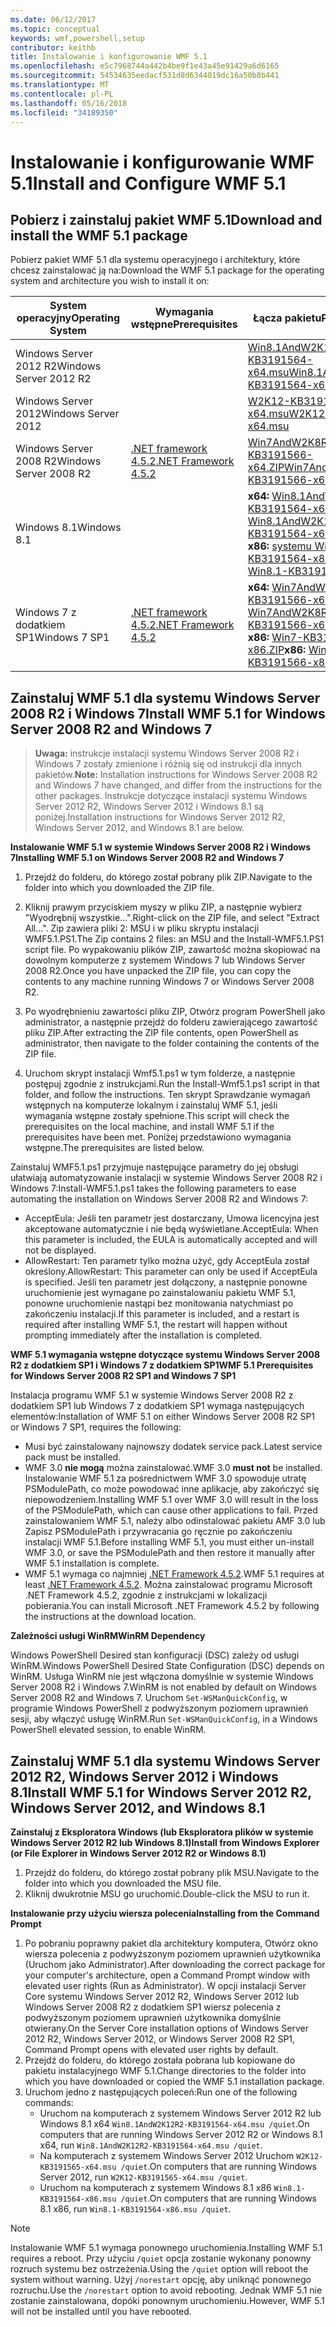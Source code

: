 ```yaml
---
ms.date: 06/12/2017
ms.topic: conceptual
keywords: wmf,powershell,setup
contributor: keithb
title: Instalowanie i konfigurowanie WMF 5.1
ms.openlocfilehash: e5c7968744a442b4be9f1e43a45e91429a6d6165
ms.sourcegitcommit: 54534635eedacf531d8d6344019dc16a50b8b441
ms.translationtype: MT
ms.contentlocale: pl-PL
ms.lasthandoff: 05/16/2018
ms.locfileid: "34189350"
---
```

# <a name="install-and-configure-wmf-51"></a><span data-ttu-id="95fcc-103">Instalowanie i konfigurowanie WMF 5.1</span><span class="sxs-lookup"><span data-stu-id="95fcc-103">Install and Configure WMF 5.1</span></span> #


## <a name="download-and-install-the-wmf-51-package"></a><span data-ttu-id="95fcc-104">Pobierz i zainstaluj pakiet WMF 5.1</span><span class="sxs-lookup"><span data-stu-id="95fcc-104">Download and install the WMF 5.1 package</span></span>

<span data-ttu-id="95fcc-105">Pobierz pakiet WMF 5.1 dla systemu operacyjnego i architektury, które chcesz zainstalować ją na:</span><span class="sxs-lookup"><span data-stu-id="95fcc-105">Download the WMF 5.1 package for the operating system and architecture you wish to install it on:</span></span>

| <span data-ttu-id="95fcc-106">System operacyjny</span><span class="sxs-lookup"><span data-stu-id="95fcc-106">Operating System</span></span>       | <span data-ttu-id="95fcc-107">Wymagania wstępne</span><span class="sxs-lookup"><span data-stu-id="95fcc-107">Prerequisites</span></span>           | <span data-ttu-id="95fcc-108">Łącza pakietu</span><span class="sxs-lookup"><span data-stu-id="95fcc-108">Package Links</span></span>                          |
|------------------------|-------------------------|----------------------------------------|
| <span data-ttu-id="95fcc-109">Windows Server 2012 R2</span><span class="sxs-lookup"><span data-stu-id="95fcc-109">Windows Server 2012 R2</span></span> |                         | <span data-ttu-id="95fcc-110">[Win8.1AndW2K12R2-KB3191564-x64.msu][]</span><span class="sxs-lookup"><span data-stu-id="95fcc-110">[Win8.1AndW2K12R2-KB3191564-x64.msu][]</span></span> |
| <span data-ttu-id="95fcc-111">Windows Server 2012</span><span class="sxs-lookup"><span data-stu-id="95fcc-111">Windows Server 2012</span></span>    |                         | <span data-ttu-id="95fcc-112">[W2K12-KB3191565-x64.msu][]</span><span class="sxs-lookup"><span data-stu-id="95fcc-112">[W2K12-KB3191565-x64.msu][]</span></span>            |
| <span data-ttu-id="95fcc-113">Windows Server 2008 R2</span><span class="sxs-lookup"><span data-stu-id="95fcc-113">Windows Server 2008 R2</span></span> | <span data-ttu-id="95fcc-114">[.NET framework 4.5.2][]</span><span class="sxs-lookup"><span data-stu-id="95fcc-114">[.NET Framework 4.5.2][]</span></span>| <span data-ttu-id="95fcc-115">[Win7AndW2K8R2-KB3191566-x64.ZIP][]</span><span class="sxs-lookup"><span data-stu-id="95fcc-115">[Win7AndW2K8R2-KB3191566-x64.ZIP][]</span></span>    |
| <span data-ttu-id="95fcc-116">Windows 8.1</span><span class="sxs-lookup"><span data-stu-id="95fcc-116">Windows 8.1</span></span>            |                         | <span data-ttu-id="95fcc-117">**x64:** [Win8.1AndW2K12R2-KB3191564-x64.msu][]</span><span class="sxs-lookup"><span data-stu-id="95fcc-117">**x64:** [Win8.1AndW2K12R2-KB3191564-x64.msu][]</span></span></br><span data-ttu-id="95fcc-118">**x86:** [systemu Win8.1-KB3191564-x86.msu][]</span><span class="sxs-lookup"><span data-stu-id="95fcc-118">**x86:** [Win8.1-KB3191564-x86.msu][]</span></span> |
| <span data-ttu-id="95fcc-119">Windows 7 z dodatkiem SP1</span><span class="sxs-lookup"><span data-stu-id="95fcc-119">Windows 7 SP1</span></span>          | <span data-ttu-id="95fcc-120">[.NET framework 4.5.2][]</span><span class="sxs-lookup"><span data-stu-id="95fcc-120">[.NET Framework 4.5.2][]</span></span>| <span data-ttu-id="95fcc-121">**x64:** [Win7AndW2K8R2-KB3191566-x64.ZIP][]</span><span class="sxs-lookup"><span data-stu-id="95fcc-121">**x64:** [Win7AndW2K8R2-KB3191566-x64.ZIP][]</span></span></br><span data-ttu-id="95fcc-122">**x86:** [Win7-KB3191566-x86.ZIP][]</span><span class="sxs-lookup"><span data-stu-id="95fcc-122">**x86:** [Win7-KB3191566-x86.ZIP][]</span></span> |

[.NET framework 4.5.2]: https://www.microsoft.com/download/details.aspx?id=42642
[.NET Framework 4.5.2]: https://www.microsoft.com/download/details.aspx?id=42642
[W2K12-KB3191565-x64.msu]: https://go.microsoft.com/fwlink/?linkid=839513
[Win7-KB3191566-x86.ZIP]: https://go.microsoft.com/fwlink/?linkid=839522
[Win7AndW2K8R2-KB3191566-x64.ZIP]: https://go.microsoft.com/fwlink/?linkid=839523
[systemu Win8.1-KB3191564-x86.msu]: https://go.microsoft.com/fwlink/?linkid=839521
[Win8.1-KB3191564-x86.msu]: https://go.microsoft.com/fwlink/?linkid=839521
[Win8.1AndW2K12R2-KB3191564-x64.msu]: https://go.microsoft.com/fwlink/?linkid=839516

## <a name="install-wmf-51-for-windows-server-2008-r2-and-windows-7"></a><span data-ttu-id="95fcc-129">Zainstaluj WMF 5.1 dla systemu Windows Server 2008 R2 i Windows 7</span><span class="sxs-lookup"><span data-stu-id="95fcc-129">Install WMF 5.1 for Windows Server 2008 R2 and Windows 7</span></span>

> <span data-ttu-id="95fcc-130">**Uwaga:** instrukcje instalacji systemu Windows Server 2008 R2 i Windows 7 zostały zmienione i różnią się od instrukcji dla innych pakietów.</span><span class="sxs-lookup"><span data-stu-id="95fcc-130">**Note:** Installation instructions for Windows Server 2008 R2 and Windows 7 have changed, and differ from the instructions for the other packages.</span></span> <span data-ttu-id="95fcc-131">Instrukcje dotyczące instalacji systemu Windows Server 2012 R2, Windows Server 2012 i Windows 8.1 są poniżej.</span><span class="sxs-lookup"><span data-stu-id="95fcc-131">Installation instructions for Windows Server 2012 R2, Windows Server 2012, and Windows 8.1 are below.</span></span>

<span data-ttu-id="95fcc-132">**Instalowanie WMF 5.1 w systemie Windows Server 2008 R2 i Windows 7**</span><span class="sxs-lookup"><span data-stu-id="95fcc-132">**Installing WMF 5.1 on Windows Server 2008 R2 and Windows 7**</span></span>

1. <span data-ttu-id="95fcc-133">Przejdź do folderu, do którego został pobrany plik ZIP.</span><span class="sxs-lookup"><span data-stu-id="95fcc-133">Navigate to the folder into which you downloaded the ZIP file.</span></span>

2. <span data-ttu-id="95fcc-134">Kliknij prawym przyciskiem myszy w pliku ZIP, a następnie wybierz "Wyodrębnij wszystkie...".</span><span class="sxs-lookup"><span data-stu-id="95fcc-134">Right-click on the ZIP file, and select "Extract All...".</span></span> <span data-ttu-id="95fcc-135">Zip zawiera pliki 2: MSU i w pliku skryptu instalacji WMF5.1.PS1.</span><span class="sxs-lookup"><span data-stu-id="95fcc-135">The Zip contains 2 files: an MSU and the Install-WMF5.1.PS1 script file.</span></span>
<span data-ttu-id="95fcc-136">Po wypakowaniu plików ZIP, zawartość można skopiować na dowolnym komputerze z systemem Windows 7 lub Windows Server 2008 R2.</span><span class="sxs-lookup"><span data-stu-id="95fcc-136">Once you have unpacked the ZIP file, you can copy the contents to any machine running Windows 7 or Windows Server 2008 R2.</span></span>

3. <span data-ttu-id="95fcc-137">Po wyodrębnieniu zawartości pliku ZIP, Otwórz program PowerShell jako administrator, a następnie przejdź do folderu zawierającego zawartość pliku ZIP.</span><span class="sxs-lookup"><span data-stu-id="95fcc-137">After extracting the ZIP file contents, open PowerShell as administrator, then navigate to the folder containing the contents of the ZIP file.</span></span>

4. <span data-ttu-id="95fcc-138">Uruchom skrypt instalacji Wmf5.1.ps1 w tym folderze, a następnie postępuj zgodnie z instrukcjami.</span><span class="sxs-lookup"><span data-stu-id="95fcc-138">Run the Install-Wmf5.1.ps1 script in that folder, and follow the instructions.</span></span> <span data-ttu-id="95fcc-139">Ten skrypt Sprawdzanie wymagań wstępnych na komputerze lokalnym i zainstaluj WMF 5.1, jeśli wymagania wstępne zostały spełnione.</span><span class="sxs-lookup"><span data-stu-id="95fcc-139">This script will check the prerequisites on the local machine, and install WMF 5.1 if the prerequisites have been met.</span></span> <span data-ttu-id="95fcc-140">Poniżej przedstawiono wymagania wstępne.</span><span class="sxs-lookup"><span data-stu-id="95fcc-140">The prerequisites are listed below.</span></span>

<span data-ttu-id="95fcc-141">Zainstaluj WMF5.1.ps1 przyjmuje następujące parametry do jej obsługi ułatwiają automatyzowanie instalacji w systemie Windows Server 2008 R2 i Windows 7:</span><span class="sxs-lookup"><span data-stu-id="95fcc-141">Install-WMF5.1.ps1 takes the following parameters to ease automating the installation on Windows Server 2008 R2 and Windows 7:</span></span>

- <span data-ttu-id="95fcc-142">AcceptEula: Jeśli ten parametr jest dostarczany, Umowa licencyjna jest akceptowane automatycznie i nie będą wyświetlane.</span><span class="sxs-lookup"><span data-stu-id="95fcc-142">AcceptEula: When this parameter is included, the EULA is automatically accepted and will not be displayed.</span></span>
- <span data-ttu-id="95fcc-143">AllowRestart: Ten parametr tylko można użyć, gdy AcceptEula został określony.</span><span class="sxs-lookup"><span data-stu-id="95fcc-143">AllowRestart: This parameter can only be used if AcceptEula is specified.</span></span> <span data-ttu-id="95fcc-144">Jeśli ten parametr jest dołączony, a następnie ponowne uruchomienie jest wymagane po zainstalowaniu pakietu WMF 5.1, ponowne uruchomienie nastąpi bez monitowania natychmiast po zakończeniu instalacji.</span><span class="sxs-lookup"><span data-stu-id="95fcc-144">If this parameter is included, and a restart is required after installing WMF 5.1, the restart will happen without prompting immediately after the installation is completed.</span></span>

<span data-ttu-id="95fcc-145">**WMF 5.1 wymagania wstępne dotyczące systemu Windows Server 2008 R2 z dodatkiem SP1 i Windows 7 z dodatkiem SP1**</span><span class="sxs-lookup"><span data-stu-id="95fcc-145">**WMF 5.1 Prerequisites for Windows Server 2008 R2 SP1 and Windows 7 SP1**</span></span>

<span data-ttu-id="95fcc-146">Instalacja programu WMF 5.1 w systemie Windows Server 2008 R2 z dodatkiem SP1 lub Windows 7 z dodatkiem SP1 wymaga następujących elementów:</span><span class="sxs-lookup"><span data-stu-id="95fcc-146">Installation of WMF 5.1 on either Windows Server 2008 R2 SP1 or Windows 7 SP1, requires the following:</span></span>
- <span data-ttu-id="95fcc-147">Musi być zainstalowany najnowszy dodatek service pack.</span><span class="sxs-lookup"><span data-stu-id="95fcc-147">Latest service pack must be installed.</span></span>
- <span data-ttu-id="95fcc-148">WMF 3.0 **nie mogą** można zainstalować.</span><span class="sxs-lookup"><span data-stu-id="95fcc-148">WMF 3.0 **must not** be installed.</span></span> <span data-ttu-id="95fcc-149">Instalowanie WMF 5.1 za pośrednictwem WMF 3.0 spowoduje utratę PSModulePath, co może powodować inne aplikacje, aby zakończyć się niepowodzeniem.</span><span class="sxs-lookup"><span data-stu-id="95fcc-149">Installing WMF 5.1 over WMF 3.0 will result in the loss of the PSModulePath, which can cause other applications to fail.</span></span> <span data-ttu-id="95fcc-150">Przed zainstalowaniem WMF 5.1, należy albo odinstalować pakietu AMF 3.0 lub Zapisz PSModulePath i przywracania go ręcznie po zakończeniu instalacji WMF 5.1.</span><span class="sxs-lookup"><span data-stu-id="95fcc-150">Before installing WMF 5.1, you must either un-install WMF 3.0, or save the PSModulePath and then restore it manually after WMF 5.1 installation is complete.</span></span>
- <span data-ttu-id="95fcc-151">WMF 5.1 wymaga co najmniej [.NET Framework 4.5.2](https://www.microsoft.com/en-ca/download/details.aspx?id=42642).</span><span class="sxs-lookup"><span data-stu-id="95fcc-151">WMF 5.1 requires at least [.NET Framework 4.5.2](https://www.microsoft.com/en-ca/download/details.aspx?id=42642).</span></span>
<span data-ttu-id="95fcc-152">Można zainstalować programu Microsoft .NET Framework 4.5.2, zgodnie z instrukcjami w lokalizacji pobierania.</span><span class="sxs-lookup"><span data-stu-id="95fcc-152">You can install Microsoft .NET Framework 4.5.2 by following the instructions at the download location.</span></span>

<span data-ttu-id="95fcc-153">**Zależności usługi WinRM**</span><span class="sxs-lookup"><span data-stu-id="95fcc-153">**WinRM Dependency**</span></span>

<span data-ttu-id="95fcc-154">Windows PowerShell Desired stan konfiguracji (DSC) zależy od usługi WinRM.</span><span class="sxs-lookup"><span data-stu-id="95fcc-154">Windows PowerShell Desired State Configuration (DSC) depends on WinRM.</span></span>
<span data-ttu-id="95fcc-155">Usługa WinRM nie jest włączona domyślnie w systemie Windows Server 2008 R2 i Windows 7.</span><span class="sxs-lookup"><span data-stu-id="95fcc-155">WinRM is not enabled by default on Windows Server 2008 R2 and Windows 7.</span></span>
<span data-ttu-id="95fcc-156">Uruchom `Set-WSManQuickConfig`, w programie Windows PowerShell z podwyższonym poziomem uprawnień sesji, aby włączyć usługę WinRM.</span><span class="sxs-lookup"><span data-stu-id="95fcc-156">Run `Set-WSManQuickConfig`, in a Windows PowerShell elevated session, to enable WinRM.</span></span>


## <a name="install-wmf-51-for-windows-server-2012-r2-windows-server-2012-and-windows-81"></a><span data-ttu-id="95fcc-157">Zainstaluj WMF 5.1 dla systemu Windows Server 2012 R2, Windows Server 2012 i Windows 8.1</span><span class="sxs-lookup"><span data-stu-id="95fcc-157">Install WMF 5.1 for Windows Server 2012 R2, Windows Server 2012, and Windows 8.1</span></span>
<span data-ttu-id="95fcc-158">**Zainstaluj z Eksploratora Windows (lub Eksploratora plików w systemie Windows Server 2012 R2 lub Windows 8.1)**</span><span class="sxs-lookup"><span data-stu-id="95fcc-158">**Install from Windows Explorer (or File Explorer in Windows Server 2012 R2 or Windows 8.1)**</span></span>

1. <span data-ttu-id="95fcc-159">Przejdź do folderu, do którego został pobrany plik MSU.</span><span class="sxs-lookup"><span data-stu-id="95fcc-159">Navigate to the folder into which you downloaded the MSU file.</span></span>
2. <span data-ttu-id="95fcc-160">Kliknij dwukrotnie MSU go uruchomić.</span><span class="sxs-lookup"><span data-stu-id="95fcc-160">Double-click the MSU to run it.</span></span>

<span data-ttu-id="95fcc-161">**Instalowanie przy użyciu wiersza polecenia**</span><span class="sxs-lookup"><span data-stu-id="95fcc-161">**Installing from the Command Prompt**</span></span>

1. <span data-ttu-id="95fcc-162">Po pobraniu poprawny pakiet dla architektury komputera, Otwórz okno wiersza polecenia z podwyższonym poziomem uprawnień użytkownika (Uruchom jako Administrator).</span><span class="sxs-lookup"><span data-stu-id="95fcc-162">After downloading the correct package for your computer's architecture, open a Command Prompt window with elevated user rights (Run as Administrator).</span></span> <span data-ttu-id="95fcc-163">W opcji instalacji Server Core systemu Windows Server 2012 R2, Windows Server 2012 lub Windows Server 2008 R2 z dodatkiem SP1 wiersz polecenia z podwyższonym poziomem uprawnień użytkownika domyślnie otwierany.</span><span class="sxs-lookup"><span data-stu-id="95fcc-163">On the Server Core installation options of Windows Server 2012 R2, Windows Server 2012, or Windows Server 2008 R2 SP1, Command Prompt opens with elevated user rights by default.</span></span>
2. <span data-ttu-id="95fcc-164">Przejdź do folderu, do którego została pobrana lub kopiowane do pakietu instalacyjnego WMF 5.1.</span><span class="sxs-lookup"><span data-stu-id="95fcc-164">Change directories to the folder into which you have downloaded or copied the WMF 5.1 installation package.</span></span>
3. <span data-ttu-id="95fcc-165">Uruchom jedno z następujących poleceń:</span><span class="sxs-lookup"><span data-stu-id="95fcc-165">Run one of the following commands:</span></span>
   - <span data-ttu-id="95fcc-166">Uruchom na komputerach z systemem Windows Server 2012 R2 lub Windows 8.1 x64 `Win8.1AndW2K12R2-KB3191564-x64.msu /quiet`.</span><span class="sxs-lookup"><span data-stu-id="95fcc-166">On computers that are running Windows Server 2012 R2 or Windows 8.1 x64, run `Win8.1AndW2K12R2-KB3191564-x64.msu /quiet`.</span></span>
   - <span data-ttu-id="95fcc-167">Na komputerach z systemem Windows Server 2012 Uruchom `W2K12-KB3191565-x64.msu /quiet`.</span><span class="sxs-lookup"><span data-stu-id="95fcc-167">On computers that are running Windows Server 2012, run `W2K12-KB3191565-x64.msu /quiet`.</span></span>
   - <span data-ttu-id="95fcc-168">Uruchom na komputerach z systemem Windows 8.1 x86 `Win8.1-KB3191564-x86.msu /quiet`.</span><span class="sxs-lookup"><span data-stu-id="95fcc-168">On computers that are running Windows 8.1 x86, run `Win8.1-KB3191564-x86.msu /quiet`.</span></span>

> [!NOTE]
> <span data-ttu-id="95fcc-169">Instalowanie WMF 5.1 wymaga ponownego uruchomienia.</span><span class="sxs-lookup"><span data-stu-id="95fcc-169">Installing WMF 5.1 requires a reboot.</span></span> <span data-ttu-id="95fcc-170">Przy użyciu `/quiet` opcja zostanie wykonany ponowny rozruch systemu bez ostrzeżenia.</span><span class="sxs-lookup"><span data-stu-id="95fcc-170">Using the `/quiet` option will reboot the system without warning.</span></span>
> <span data-ttu-id="95fcc-171">Użyj `/norestart` opcję, aby uniknąć ponownego rozruchu.</span><span class="sxs-lookup"><span data-stu-id="95fcc-171">Use the `/norestart` option to avoid rebooting.</span></span> <span data-ttu-id="95fcc-172">Jednak WMF 5.1 nie zostanie zainstalowana, dopóki ponownym uruchomieniu.</span><span class="sxs-lookup"><span data-stu-id="95fcc-172">However, WMF 5.1 will not be installed until you have rebooted.</span></span>
